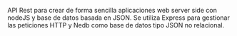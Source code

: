 API Rest para crear de forma sencilla aplicaciones web server side con nodeJS y base de datos basada en JSON.
Se utiliza Express para gestionar las peticiones HTTP y Nedb como base de datos tipo JSON no relacional.
